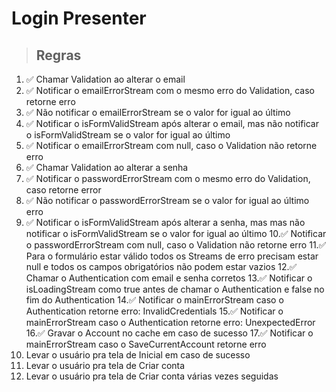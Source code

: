 # Login Presenter

> ## Regras
1. ✅ Chamar Validation ao alterar o email
2. ✅ Notificar o emailErrorStream com o mesmo erro do Validation, caso retorne 
erro
3. ✅ Não notificar o emailErrorStream se o valor for igual ao último
4. ✅ Notificar o isFormValidStream após alterar o email, mas não notificar o 
isFormValidStream se o valor for igual ao último
5. ✅ Notificar o emailErrorStream com null, caso o Validation não retorne erro
6. ✅ Chamar Validation ao alterar a senha
7. ✅ Notificar o passwordErrorStream com o mesmo erro do Validation, caso 
retorne error
8. ✅ Não notificar o passwordErrorStream se o valor for igual ao último
erro
9. ✅ Notificar o isFormValidStream após alterar a senha, mas mas não notificar 
o isFormValidStream se o valor for igual ao último
10.✅ Notificar o passwordErrorStream com null, caso o Validation não retorne erro
11.✅ Para o formulário estar válido todos os Streams de erro precisam estar null 
e todos os campos obrigatórios não podem estar vazios
12.✅ Chamar o Authentication com email e senha corretos
13.✅ Notificar o isLoadingStream como true antes de chamar o Authentication e 
false no fim do Authentication
14.✅ Notificar o mainErrorStream caso o Authentication retorne erro: 
InvalidCredentials 
15.✅ Notificar o mainErrorStream caso o Authentication retorne erro: 
UnexpectedError
16.✅ Gravar o Account no cache em caso de sucesso
17.✅ Notificar o mainErrorStream caso o SaveCurrentAccount retorne erro
18. Levar o usuário pra tela de Inicial em caso de sucesso
19. Levar o usuário pra tela de Criar conta
20. Levar o usuário pra tela de Criar conta várias vezes seguidas